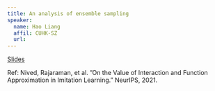 ```yaml
---
title: An analysis of ensemble sampling
speaker:
  name: Hao Liang
  affil: CUHK-SZ
  url: 
---
```


[Slides](/static/files/SP22-Slides/ES_slides.pdf)

Ref: Nived, Rajaraman, et al. ”On the Value of Interaction and Function Approximation in Imitation Learning.” NeurIPS, 2021.
